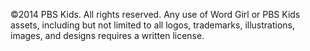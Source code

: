 ©2014 PBS Kids. All rights reserved. Any use of Word Girl or PBS Kids assets, including but not limited to all logos, trademarks, illustrations, images, and designs requires a written license.